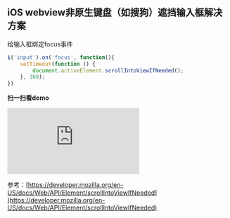 ## iOS webview非原生键盘（如搜狗）遮挡输入框解决方案

给输入框绑定focus事件

```js
$('input').on('focus', function(){
    setTimeout(function () {
        document.activeElement.scrollIntoViewIfNeeded();
    }, 300);
})
```

**扫一扫看demo**

![二维码](http://qr.liantu.com/api.php?w=256&text=http://hingsir.com/demo/sogou-keyboard)

参考：[https://developer.mozilla.org/en-US/docs/Web/API/Element/scrollIntoViewIfNeeded](https://developer.mozilla.org/en-US/docs/Web/API/Element/scrollIntoViewIfNeeded)
